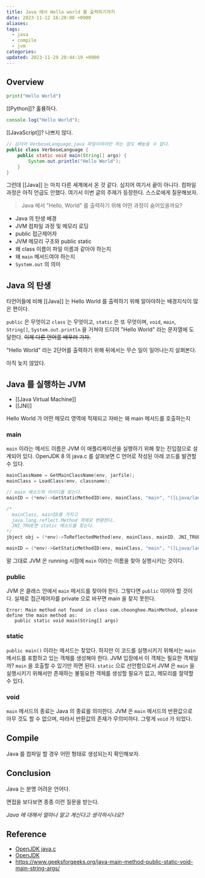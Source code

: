 ```yaml
---
title: Java 에서 Hello world 를 출력하기까지
date: 2023-11-12 16:20:00 +0900
aliases: 
tags:
  - java
  - compile
  - jvm
categories: 
updated: 2023-11-29 20:44:19 +0900
---
```


## Overview

```python
print("Hello World")
```

[[Python]]? 훌륭하다.

```js
console.log("Hello World");
```

[[JavaScript]]? 나쁘지 않다.

```java
// 심지어 VerboseLanguage.java 파일이여야만 하는 점도 빼놓을 수 없다.
public class VerboseLanguage {
    public static void main(String[] args) {
        System.out.println("Hello World");
    }
}
```

그런데 [[Java]] 는 마치 다른 세계에서 온 것 같다. 심지어 여기서 끝이 아니다. 컴파일 과정은 아직 언급도 안했다. 여기서 이번 글의 주제가 등장한다. 스스로에게 질문해보자.

> Java 에서 "Hello, World" 를 출력하기 위해 어떤 과정이 숨어있을까요?

- Java 의 탄생 배경
- JVM 컴파일 과정 및 메모리 로딩
- public 접근제어자
- JVM 메모리 구조와 public static
- 왜 class 이름이 파일 이름과 같아야 하는지
- 왜 `main` 메서드여야 하는지
- `System.out` 의 의미

## Java 의 탄생

타언어들에 비해 [[Java]] 는 Hello World 를 출력하기 위해 알아야하는 배경지식이 많은 편이다.

`public` 은 무엇이고 `class` 는 무엇이고, `static` 은 또 무엇이며, `void`, `main`, `String[]`, `System.out.println` 을 거쳐야 드디어 "Hello World" 라는 문자열에 도달한다. ~~이제 다른 언어를 배우러 가자.~~

"Hello World" 라는 2단어를 출력하기 위해 뒤에서는 무슨 일이 일어나는지 살펴본다.

아직 늦지 않았다.

## Java 를 실행하는 JVM

- [[Java Virtual Machine]]
- [[JNI]]

Hello World 가 어떤 메모리 영역에 적재되고 자바는 왜 main 메서드를 호출하는지

### main

`main` 이라는 메서드 이름은 JVM 이 애플리케이션을 실행하기 위해 찾는 진입점으로 설계되어 있다. OpenJDK 8 의 java.c 를 살펴보면 C 언어로 작성된 아래 코드를 발견할 수 있다.

```c
mainClassName = GetMainClassName(env, jarfile);
mainClass = LoadClass(env, classname);

// main 메소드의 아이디를 찾는다.
mainID = (*env)->GetStaticMethodID(env, mainClass, "main", "([Ljava/lang/String;)V");

/*
  mainClass, mainID를 가지고 
  java.lang.reflect.Method 객체로 변환한다.
  JNI_TRUE면 static 메소드를 찾는다.
*/
jbject obj = (*env)->ToReflectedMethod(env, mainClass, mainID, JNI_TRUE);
```

```c
mainID = (*env)->GetStaticMethodID(env, mainClass, "main", "([Ljava/lang/String;)V");
```

말 그대로 JVM 은 running 시점에 `main` 이라는 이름을 찾아 실행시키는 것이다.

### public

JVM 은 클래스 안에서 `main`  메서드를 찾아야 한다. 그렇다면 `public` 이어야 할 것이다. 실제로 접근제어자를 private 으로 바꾸면 main 을 찾지 못한다.

```text
Error: Main method not found in class com.choonghee.MainMethod, please define the main method as:
   public static void main(String[] args)
```

### static

`public main()` 이라는 메서드는 찾았다. 하지만 이 코드를 실행시키기 위해서는 `main` 메서드를 포함하고 있는 객체를 생성해야 한다. JVM 입장에서 이 객체는 필요한 객체일까? `main` 을 호출할 수 있기만 하면 된다. `static` 으로 선언함으로서 JVM 은 `main` 을 실행시키기 위해서만 존재하는 불필요한 객체를 생성할 필요가 없고, 메모리를 절약할 수 있다.

### void

`main` 메서드의 종료는 Java 의 종료를 의미한다. JVM 은 `main` 메서드의 반환값으로 아무 것도 할 수 없으며, 따라서 반환값의 존재가 무의미하다. 그렇게 `void` 가 되었다.

## Compile

Java 를 컴파일 할 경우 어떤 형태로 생성되는지 확인해보자.

## Conclusion

Java 는 분명 어려운 언어다.

면접을 보다보면 종종 이런 질문을 받는다.

_Java 에 대해서 얼마나 알고 계신다고 생각하시나요?_

## Reference

- [OpenJDK java.c](https://github.com/AdoptOpenJDK/openjdk-jdk8u/blob/master/jdk/src/share/bin/java.c)
- [OpenJDK](https://github.com/openjdk/jdk/tree/master)
- https://www.geeksforgeeks.org/java-main-method-public-static-void-main-string-args/